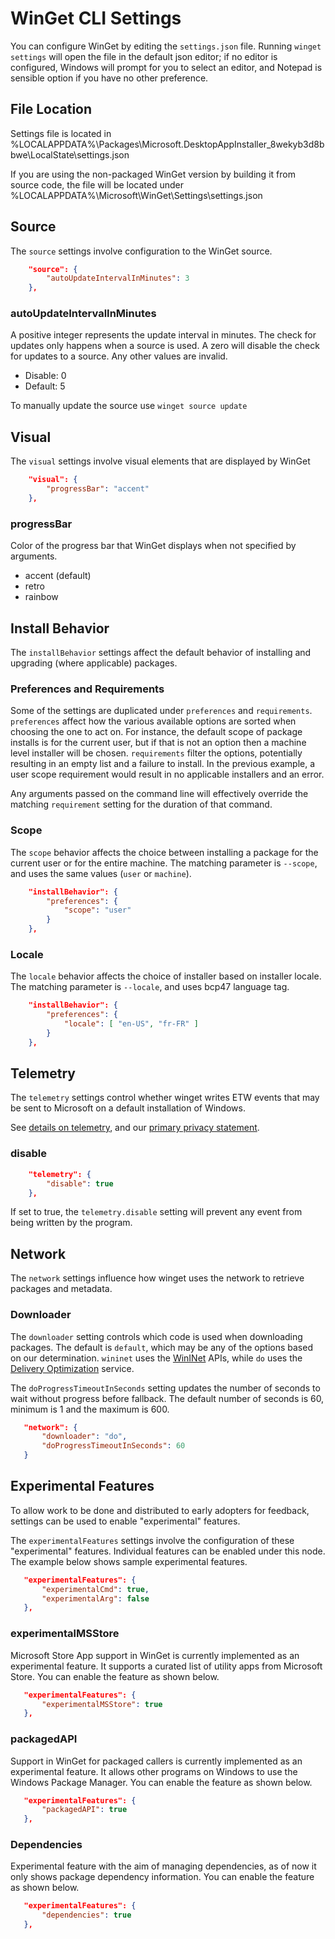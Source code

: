 # WinGet CLI Settings

You can configure WinGet by editing the `settings.json` file. Running `winget settings` will open the file in the default json editor; if no editor is configured, Windows will prompt for you to select an editor, and Notepad is sensible option if you have no other preference.

## File Location

Settings file is located in %LOCALAPPDATA%\Packages\Microsoft.DesktopAppInstaller_8wekyb3d8bbwe\LocalState\settings.json

If you are using the non-packaged WinGet version by building it from source code, the file will be located under %LOCALAPPDATA%\Microsoft\WinGet\Settings\settings.json

## Source

The `source` settings involve configuration to the WinGet source.

```json
    "source": {
        "autoUpdateIntervalInMinutes": 3
    },
``` 

### autoUpdateIntervalInMinutes

A positive integer represents the update interval in minutes. The check for updates only happens when a source is used. A zero will disable the check for updates to a source. Any other values are invalid.

- Disable: 0
- Default: 5

To manually update the source use `winget source update`

## Visual

The `visual` settings involve visual elements that are displayed by WinGet

```json
    "visual": {
        "progressBar": "accent"
    },
```

### progressBar

Color of the progress bar that WinGet displays when not specified by arguments. 

- accent (default)
- retro
- rainbow

## Install Behavior

The `installBehavior` settings affect the default behavior of installing and upgrading (where applicable) packages.

### Preferences and Requirements

Some of the settings are duplicated under `preferences` and `requirements`. `preferences` affect how the various available options are sorted when choosing the one to act on.  For instance, the default scope of package installs is for the current user, but if that is not an option then a machine level installer will be chosen. `requirements` filter the options, potentially resulting in an empty list and a failure to install. In the previous example, a user scope requirement would result in no applicable installers and an error.

Any arguments passed on the command line will effectively override the matching `requirement` setting for the duration of that command.

### Scope

The `scope` behavior affects the choice between installing a package for the current user or for the entire machine. The matching parameter is `--scope`, and uses the same values (`user` or `machine`).

```json
    "installBehavior": {
        "preferences": {
            "scope": "user"
        }
    },
```

### Locale

The `locale` behavior affects the choice of installer based on installer locale. The matching parameter is `--locale`, and uses bcp47 language tag.

```json
    "installBehavior": {
        "preferences": {
            "locale": [ "en-US", "fr-FR" ]
        }
    },
```

## Telemetry

The `telemetry` settings control whether winget writes ETW events that may be sent to Microsoft on a default installation of Windows.

See [details on telemetry](../README.md#datatelemetry), and our [primary privacy statement](../privacy.md).

### disable

```json
    "telemetry": {
        "disable": true
    },
```

If set to true, the `telemetry.disable` setting will prevent any event from being written by the program.

## Network

The `network` settings influence how winget uses the network to retrieve packages and metadata.

### Downloader

The `downloader` setting controls which code is used when downloading packages. The default is `default`, which may be any of the options based on our determination.
`wininet` uses the [WinINet](https://docs.microsoft.com/en-us/windows/win32/wininet/about-wininet) APIs, while `do` uses the
[Delivery Optimization](https://support.microsoft.com/en-us/windows/delivery-optimization-in-windows-10-0656e53c-15f2-90de-a87a-a2172c94cf6d) service.

The `doProgressTimeoutInSeconds` setting updates the number of seconds to wait without progress before fallback. The default number of seconds is 60, minimum is 1 and the maximum is 600. 

```json
   "network": {
       "downloader": "do",
       "doProgressTimeoutInSeconds": 60
   }
```

## Experimental Features

To allow work to be done and distributed to early adopters for feedback, settings can be used to enable "experimental" features. 

The `experimentalFeatures` settings involve the configuration of these "experimental" features. Individual features can be enabled under this node. The example below shows sample experimental features.

```json
   "experimentalFeatures": {
       "experimentalCmd": true,
       "experimentalArg": false
   },
```

### experimentalMSStore

Microsoft Store App support in WinGet is currently implemented as an experimental feature. It supports a curated list of utility apps from Microsoft Store. You can enable the feature as shown below.

```json
   "experimentalFeatures": {
       "experimentalMSStore": true
   },
```

### packagedAPI

Support in WinGet for packaged callers is currently implemented as an experimental feature. It allows other programs on Windows to use the Windows Package Manager. You can enable the feature as shown below.

```json
   "experimentalFeatures": {
       "packagedAPI": true
   },
```
### Dependencies

Experimental feature with the aim of managing dependencies, as of now it only shows package dependency information. You can enable the feature as shown below.

```json
   "experimentalFeatures": {
       "dependencies": true
   },
```
